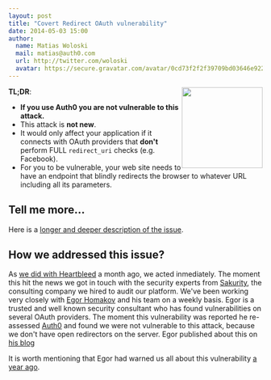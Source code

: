 ```yaml
---
layout: post
title: "Covert Redirect OAuth vulnerability"
date: 2014-05-03 15:00
author:
  name: Matias Woloski
  mail: matias@auth0.com
  url: http://twitter.com/woloski
  avatar: https://secure.gravatar.com/avatar/0cd73f2f2f39709bd03646e9225cc3d3?s=60
---
```


<div style="float: right"><img style="width: 160px" src="http://tetraph.com/covert_redirect/images/covert_redirect_logo_tetraph.jpg"></div>

**TL;DR**: 

* **If you use Auth0 you are not vulnerable to this attack.**
* This attack is __not new__. 
* It would only affect your application if it connects with OAuth providers that __don't__ perform FULL `redirect_uri` checks (e.g. Facebook).
* For you to be vulnerable, your web site needs to have an endpoint that blindly redirects the browser to whatever URL including all its parameters. 

<!-- more -->

## Tell me more…

Here is a [longer and deeper description of the issue](http://dannythorpe.com/2014/05/02/tech-analysis-of-serious-security-flaw-in-oauth-openid-discovered/).

## How we addressed this issue?

As [we did with Heartbleed](https://auth0.com/blog/2014/04/08/our-response-to-heartbleed/) a month ago, we acted inmediately. The moment this hit the news we got in touch with the security experts from [Sakurity](http://sakurity.com), the consulting company we hired to audit our platform. We've been working very closely with [Egor Homakov](https://twitter.com/homakov) and his team on a weekly basis. Egor is a trusted and well known security consultant who has found vulnerabilities on several OAuth providers. The moment this vulnerability was reported he re-assessed [Auth0](https://auth0.com) and found we were not vulnerable to this attack, because we don't have open redirectors on the server. Egor published about this on [his blog](http://homakov.blogspot.com/2014/05/covert-redirect-faq.html)

It is worth mentioning that Egor had warned us all about this vulnerability [a year ago](http://homakov.blogspot.com.ar/2013/02/hacking-facebook-with-oauth2-and-chrome.html). 
